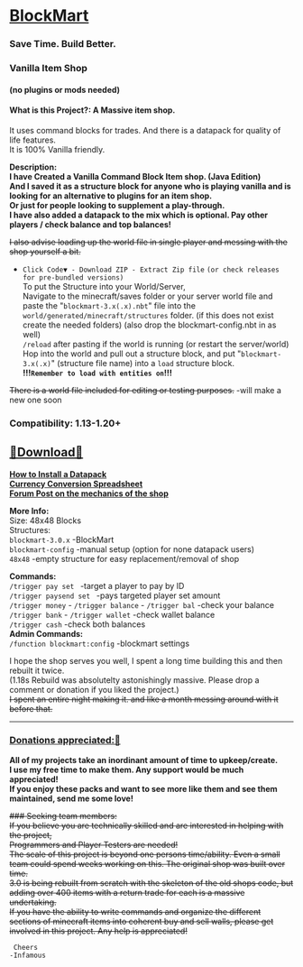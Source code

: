     
# [BlockMart]()    
### Save Time. Build Better.  
### Vanilla Item Shop   
#### (no plugins or mods needed)   

#### What is this Project?: A Massive item shop.  
It uses command blocks for trades.  And there is a datapack for quality of life features.     
It is 100% Vanilla friendly.     

__Description:__     
  __I have Created a Vanilla Command Block Item shop. (Java Edition)   
And I saved it as a structure block for anyone who is playing vanilla and is looking for an alternative to plugins for an item shop.   
Or just for people looking to supplement a play-through.   
I have also added a datapack to the mix which is optional.  Pay other players / check balance and top balances!__  

~~I also advise loading up the world file in single player and messing with the shop yourself a bit.~~  

-    `Click Code▼ - Download ZIP - Extract Zip file`   `(or check releases for pre-bundled versions)`     
To put the Structure into your World/Server,  
Navigate to the minecraft/saves folder or your server world file and paste the "`blockmart-3.x(.x).nbt`" file into the  
`world/generated/minecraft/structures` folder. (if this does not exist create the needed folders) (also drop the blockmart-config.nbt in as well)  
`/reload` after pasting if the world is running  (or restart the server/world)    
Hop into the world and pull out a structure block, and put "`blockmart-3.x(.x)`" (structure file name) into a `load` structure block.  
__!!!`Remember to load with entities on`!!!__  
  

~~There is a world file included for editing or testing purposes.~~  -will make a new one soon   
### Compatibility:  1.13-1.20+    
## [🔗Download🔗](https://github.com/InfamousMusicify/BlockMart/archive/refs/heads/master.zip)  

**[How to Install a Datapack](https://www.planetminecraft.com/blog/how-to-download-and-install-minecraft-data-packs/)   
[Currency Conversion Spreadsheet](https://bit.ly/2ocNumG)  
[Forum Post on the mechanics of the shop](https://bit.ly/2orjBiE)**  

__More Info:__   
Size: 48x48 Blocks   
Structures:  
`blockmart-3.0.x` -BlockMart   
`blockmart-config` -manual setup (option for none datapack users)   
`48x48` -empty structure for easy replacement/removal of shop   

__Commands:__   
`/trigger pay set ` -target a player to pay by ID       
`/trigger paysend set ` -pays targeted player set amount  
`/trigger money` - `/trigger balance` - `/trigger bal` -check your balance   
`/trigger bank` - `/trigger wallet` -check wallet balance   
`/trigger cash` -check both balances   
__Admin Commands:__   
`/function blockmart:config` -blockmart settings    

I hope the shop serves you well, I spent a long time building this and then rebuilt it twice.  
(1.18s Rebuild was absolutelty astonishingly massive.  Please drop a comment or donation if you liked the project.)   
~~I spent an entire night making it.  and like a month messing around with it before that.~~  
__________________________________________________________________________________________________________________________________________


### [Donations appreciated:🔗](https://www.patreon.com/InfamousMusicify)  
__All of my projects take an inordinant amount of time to upkeep/create.  
I use my free time to make them.  Any support would be much appreciated!  
If you enjoy these packs and want to see more like them and see them maintained, send me some love!__  

~~### Seeking team members:~~  
~~If you believe you are technically skilled and are interested in helping with the project,  
Programmers and Player Testers are needed!  
The scale of this project is beyond one persons time/ability.  Even a small team could spend weeks working on this.  The original shop was built over time.  
3.0 is being rebuilt from scratch with the skeleton of the old shops code, but adding over 400 items with a return trade for each is a massive undertaking.   
If you have the ability to write commands and organize the different sections of minecraft items into coherent buy and sell walls, please get involved in this project.  Any help is appreciated!~~

     Cheers
    -Infamous

